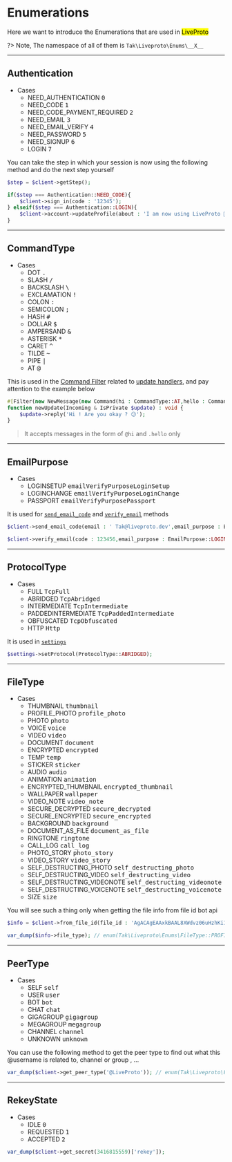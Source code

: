 # Enumerations

Here we want to introduce the Enumerations that are used in <mark>LiveProto</mark>

?> Note, The namespace of all of them is `Tak\Liveproto\Enums\__X__`

---

## Authentication

- Cases
  - NEED_AUTHENTICATION <kbd>0</kbd>
  - NEED_CODE <kbd>1</kbd>
  - NEED_CODE_PAYMENT_REQUIRED <kbd>2</kbd>
  - NEED_EMAIL <kbd>3</kbd>
  - NEED_EMAIL_VERIFY <kbd>4</kbd>
  - NEED_PASSWORD <kbd>5</kbd>
  - NEED_SIGNUP <kbd>6</kbd>
  - LOGIN <kbd>7</kbd>

You can take the step in which your session is now using the following method and do the next step yourself

```php
$step = $client->getStep();

if($step === Authentication::NEED_CODE){
	$client->sign_in(code : '12345');
} elseif($step === Authentication::LOGIN){
	$client->account->updateProfile(about : 'I am now using LiveProto 🌱');
}
```

---

## CommandType

- Cases
  - DOT <kbd>.</kbd>
  - SLASH <kbd>/</kbd>
  - BACKSLASH <kbd>\\</kbd>
  - EXCLAMATION <kbd>!</kbd>
  - COLON <kbd>:</kbd>
  - SEMICOLON <kbd>;</kbd>
  - HASH <kbd>#</kbd>
  - DOLLAR <kbd>$</kbd>
  - AMPERSAND <kbd>&</kbd>
  - ASTERISK <kbd>*</kbd>
  - CARET <kbd>^</kbd>
  - TILDE <kbd>~</kbd>
  - PIPE <kbd>|</kbd>
  - AT <kbd>@</kbd>

This is used in the [Command Filter](en/handlers.md#update-filter-attributes) related to [update handlers](en/handlers.md), and pay attention to the example below

```php
#[Filter(new NewMessage(new Command(hi : CommandType::AT,hello : CommandType::DOT)))]
function newUpdate(Incoming & IsPrivate $update) : void {
	$update->reply('Hi ! Are you okay ? 😕');
}
```

> It accepts messages in the form of `@hi` and `.hello` only

---

## EmailPurpose

- Cases
  - LOGINSETUP <kbd>emailVerifyPurposeLoginSetup</kbd>
  - LOGINCHANGE <kbd>emailVerifyPurposeLoginChange</kbd>
  - PASSPORT <kbd>emailVerifyPurposePassport</kbd>

It is used for [`send_email_code`](en/methods.md#send_email_code) and [`verify_email`](en/methods.md#verify_email) methods

```php
$client->send_email_code(email : ' Tak@liveproto.dev',email_purpose : EmailPurpose::LOGINCHANGE);

$client->verify_email(code : 123456,email_purpose : EmailPurpose::LOGINCHANGE);
```

---

## ProtocolType

- Cases
  - FULL <kbd>TcpFull</kbd>
  - ABRIDGED <kbd>TcpAbridged</kbd>
  - INTERMEDIATE <kbd>TcpIntermediate</kbd>
  - PADDEDINTERMEDIATE <kbd>TcpPaddedIntermediate</kbd>
  - OBFUSCATED <kbd>TcpObfuscated</kbd>
  - HTTP <kbd>Http</kbd>

It is used in [`settings`](en/quickstart.md#Settings)

```php
$settings->setProtocol(ProtocolType::ABRIDGED);
```

---

## FileType

- Cases
  - THUMBNAIL <kbd>thumbnail</kbd>
  - PROFILE_PHOTO <kbd>profile_photo</kbd>
  - PHOTO <kbd>photo</kbd>
  - VOICE <kbd>voice</kbd>
  - VIDEO <kbd>video</kbd>
  - DOCUMENT <kbd>document</kbd>
  - ENCRYPTED <kbd>encrypted</kbd>
  - TEMP <kbd>temp</kbd>
  - STICKER <kbd>sticker</kbd>
  - AUDIO <kbd>audio</kbd>
  - ANIMATION <kbd>animation</kbd>
  - ENCRYPTED_THUMBNAIL <kbd>encrypted_thumbnail</kbd>
  - WALLPAPER <kbd>wallpaper</kbd>
  - VIDEO_NOTE <kbd>video_note</kbd>
  - SECURE_DECRYPTED <kbd>secure_decrypted</kbd>
  - SECURE_ENCRYPTED <kbd>secure_encrypted</kbd>
  - BACKGROUND <kbd>background</kbd>
  - DOCUMENT_AS_FILE <kbd>document_as_file</kbd>
  - RINGTONE <kbd>ringtone</kbd>
  - CALL_LOG <kbd>call_log</kbd>
  - PHOTO_STORY <kbd>photo_story</kbd>
  - VIDEO_STORY <kbd>video_story</kbd>
  - SELF_DESTRUCTING_PHOTO <kbd>self_destructing_photo</kbd>
  - SELF_DESTRUCTING_VIDEO <kbd>self_destructing_video</kbd>
  - SELF_DESTRUCTING_VIDEONOTE <kbd>self_destructing_videonote</kbd>
  - SELF_DESTRUCTING_VOICENOTE <kbd>self_destructing_voicenote</kbd>
  - SIZE <kbd>size</kbd>

You will see such a thing only when getting the file info from file id bot api

```php
$info = $client->from_file_id(file_id : 'AgACAgEAAxkBAAL8XWdvz06uHzhKi17HUUnqAAFfFYuaewACN64xG2S5eUfdMz8mKD2olQEAAwIAA3MAAzYE');

var_dump($info->file_type); // enum(Tak\Liveproto\Enums\FileType::PROFILE_PHOTO)
```

---

## PeerType

- Cases
  - SELF <kbd>self</kbd>
  - USER <kbd>user</kbd>
  - BOT <kbd>bot</kbd>
  - CHAT <kbd>chat</kbd>
  - GIGAGROUP <kbd>gigagroup</kbd>
  - MEGAGROUP <kbd>megagroup</kbd>
  - CHANNEL <kbd>channel</kbd>
  - UNKNOWN <kbd>unknown</kbd>

You can use the following method to get the peer type to find out what this @username is related to, channel or group , ...

```php
var_dump($client->get_peer_type('@LiveProto')); // enum(Tak\Liveproto\Enums\PeerType::CHANNEL)
```

---

## RekeyState

- Cases
  - IDLE <kbd>0</kbd>
  - REQUESTED <kbd>1</kbd>
  - ACCEPTED <kbd>2</kbd>

```php
var_dump($client->get_secret(3416815559)['rekey']);
```